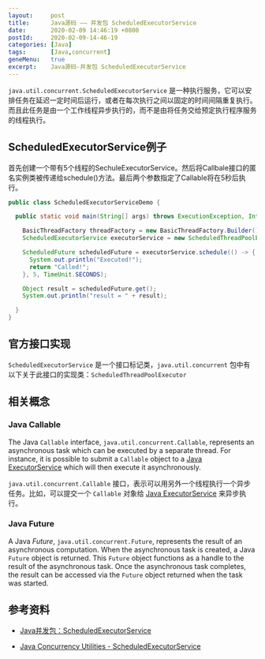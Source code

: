 ```yaml
---
layout:     post
title:      Java源码 —— 并发包 ScheduledExecutorService
date:       2020-02-09 14:46:19 +0800
postId:     2020-02-09-14-46-19
categories: [Java]
tags:       [Java,concurrent]
geneMenu:   true
excerpt:    Java源码-并发包 ScheduledExecutorService
---
```


`java.util.concurrent.ScheduledExecutorService` 是一种执行服务，它可以安排任务在延迟一定时间后运行，或者在每次执行之间以固定的时间间隔重复执行。而且此任务是由一个工作线程异步执行的，而不是由将任务交给预定执行程序服务的线程执行。



## ScheduledExecutorService例子

首先创建一个带有5个线程的SechuleExecutorService。然后将Callbale接口的匿名实例类被传递给schedule()方法。最后两个参数指定了Callable将在5秒后执行。


```java
public class ScheduledExecutorServiceDemo {

  public static void main(String[] args) throws ExecutionException, InterruptedException {

    BasicThreadFactory threadFactory = new BasicThreadFactory.Builder().namingPattern("example-schedule-pool-%d").daemon(true).build();
    ScheduledExecutorService executorService = new ScheduledThreadPoolExecutor(5, threadFactory);

    ScheduledFuture scheduledFuture = executorService.schedule(() -> {
      System.out.println("Executed!");
      return "Called!";
    }, 5, TimeUnit.SECONDS);

    Object result = scheduledFuture.get();
    System.out.println("result = " + result);

  }
}
```



## 官方接口实现

`ScheduledExecutorService` 是一个接口标记类，`java.util.concurrent` 包中有以下关于此接口的实现类：`ScheduledThreadPoolExecutor`



## 相关概念

### Java Callable

The Java `Callable` interface, `java.util.concurrent.Callable`, represents an asynchronous task which can be executed by a separate thread. For instance, it is possible to submit a `Callable` object to a [Java ExecutorService](http://tutorials.jenkov.com/java-util-concurrent/executorservice.html) which will then execute it asynchronously.

`java.util.concurrent.Callable` 接口，表示可以用另外一个线程执行一个异步任务。比如，可以提交一个 `Callable` 对象给 [Java ExecutorService](http://tutorials.jenkov.com/java-util-concurrent/executorservice.html) 来异步执行。

### Java Future

A Java *Future*, `java.util.concurrent.Future`, represents the result of an asynchronous computation. When the asynchronous task is created, a Java `Future` object is returned. This `Future` object functions as a handle to the result of the asynchronous task. Once the asynchronous task completes, the result can be accessed via the `Future` object returned when the task was started.


## 参考资料

* [Java并发包：ScheduledExecutorService](https://blog.csdn.net/zxc123e/article/details/51911652)

* [Java Concurrency Utilities - ScheduledExecutorService](http://tutorials.jenkov.com/java-util-concurrent/scheduledexecutorservice.html)

